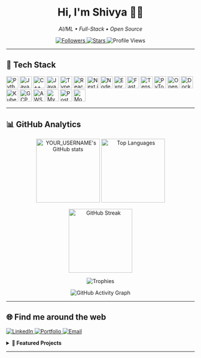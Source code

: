<!-- Profile Header -->
<h1 align="center">Hi, I'm Shivya 🫶✨</h1>
<p align="center">
  <i>AI/ML • Full-Stack • Open Source</i>
</p>

<p align="center">
  <a href="https://github.com/YOUR_USERNAME?tab=followers">
    <img alt="Followers" src="https://img.shields.io/github/followers/YOUR_USERNAME?style=flat">
  </a>
  <a href="https://github.com/YOUR_USERNAME/YOUR_REPO">
    <img alt="Stars" src="https://img.shields.io/github/stars/YOUR_USERNAME?affiliations=OWNER%2CCOLLABORATOR&style=flat">
  </a>
  <img alt="Profile Views" src="https://komarev.com/ghpvc/?username=YOUR_USERNAME&style=flat">
</p>

---

## 🧰 Tech Stack

<!-- Quick icons (Devicon) -->
<p>
  <!-- Languages -->
  <img src="https://cdn.jsdelivr.net/gh/devicons/devicon/icons/python/python-original.svg" height="32" alt="Python"/>
  <img src="https://cdn.jsdelivr.net/gh/devicons/devicon/icons/java/java-original.svg" height="32" alt="Java"/>
  <img src="https://cdn.jsdelivr.net/gh/devicons/devicon/icons/cplusplus/cplusplus-original.svg" height="32" alt="C++"/>
  <img src="https://cdn.jsdelivr.net/gh/devicons/devicon/icons/javascript/javascript-original.svg" height="32" alt="JavaScript"/>
  <img src="https://cdn.jsdelivr.net/gh/devicons/devicon/icons/typescript/typescript-original.svg" height="32" alt="TypeScript"/>
  <!-- Frameworks -->
  <img src="https://cdn.jsdelivr.net/gh/devicons/devicon/icons/react/react-original.svg" height="32" alt="React"/>
  <img src="https://cdn.jsdelivr.net/gh/devicons/devicon/icons/nextjs/nextjs-original.svg" height="32" alt="Next.js"/>
  <img src="https://cdn.jsdelivr.net/gh/devicons/devicon/icons/nodejs/nodejs-original.svg" height="32" alt="Node.js"/>
  <img src="https://cdn.jsdelivr.net/gh/devicons/devicon/icons/express/express-original.svg" height="32" alt="Express"/>
  <img src="https://cdn.jsdelivr.net/gh/devicons/devicon/icons/fastapi/fastapi-original.svg" height="32" alt="FastAPI"/>
  <!-- Data/ML -->
  <img src="https://cdn.jsdelivr.net/gh/devicons/devicon/icons/tensorflow/tensorflow-original.svg" height="32" alt="TensorFlow"/>
  <img src="https://cdn.jsdelivr.net/gh/devicons/devicon/icons/pytorch/pytorch-original.svg" height="32" alt="PyTorch"/>
  <img src="https://cdn.jsdelivr.net/gh/devicons/devicon/icons/opencv/opencv-original.svg" height="32" alt="OpenCV"/>
  <!-- Cloud/DevOps -->
  <img src="https://cdn.jsdelivr.net/gh/devicons/devicon/icons/docker/docker-original.svg" height="32" alt="Docker"/>
  <img src="https://cdn.jsdelivr.net/gh/devicons/devicon/icons/kubernetes/kubernetes-plain.svg" height="32" alt="Kubernetes"/>
  <img src="https://cdn.jsdelivr.net/gh/devicons/devicon/icons/googlecloud/googlecloud-original.svg" height="32" alt="GCP"/>
  <img src="https://cdn.jsdelivr.net/gh/devicons/devicon/icons/amazonwebservices/amazonwebservices-original.svg" height="32" alt="AWS"/>
  <!-- DB -->
  <img src="https://cdn.jsdelivr.net/gh/devicons/devicon/icons/mysql/mysql-original.svg" height="32" alt="MySQL"/>
  <img src="https://cdn.jsdelivr.net/gh/devicons/devicon/icons/postgresql/postgresql-original.svg" height="32" alt="PostgreSQL"/>
  <img src="https://cdn.jsdelivr.net/gh/devicons/devicon/icons/mongodb/mongodb-original.svg" height="32" alt="MongoDB"/>
</p>

---

## 📊 GitHub Analytics

<p align="center">
  <!-- GitHub Stats -->
  <img
    src="https://github-readme-stats.vercel.app/api?username=YOUR_USERNAME&show_icons=true&count_private=true&include_all_commits=true&hide_border=true"
    alt="YOUR_USERNAME's GitHub stats"
    height="170"
  />
  <!-- Top Languages -->
  <img
    src="https://github-readme-stats.vercel.app/api/top-langs/?username=YOUR_USERNAME&layout=compact&langs_count=10&hide_border=true"
    alt="Top Languages"
    height="170"
  />
</p>

<p align="center">
  <!-- Streak -->
  <img
    src="https://streak-stats.demolab.com?user=YOUR_USERNAME&hide_border=true"
    alt="GitHub Streak"
    height="170"
  />
</p>

<!-- Trophies -->
<p align="center">
  <img
    src="https://github-profile-trophy.vercel.app/?username=YOUR_USERNAME&row=1&column=7&margin-w=10&margin-h=10&no-frame=true"
    alt="Trophies"
  />
</p>

<!-- Activity Graph -->
<p align="center">
  <img
    src="https://github-readme-activity-graph.vercel.app/graph?username=YOUR_USERNAME&hide_border=true&area=true"
    alt="GitHub Activity Graph"
  />
</p>

---

## 🌐 Find me around the web

<p>
  <a href="https://www.linkedin.com/in/YOUR_USERNAME/">
    <img src="https://img.shields.io/badge/LinkedIn-0A66C2.svg?logo=linkedin&logoColor=white" alt="LinkedIn">
  </a>
  <a href="https://YOUR_PORTFOLIO_URL">
    <img src="https://img.shields.io/badge/Portfolio-000000.svg?logo=vercel&logoColor=white" alt="Portfolio">
  </a>
  <a href="mailto:YOUR_EMAIL">
    <img src="https://img.shields.io/badge/Email-D14836.svg?logo=gmail&logoColor=white" alt="Email">
  </a>
</p>

<!-- Optional: Pinned Projects -->
<details>
  <summary><b>📌 Featured Projects</b></summary>

- 🔒 **Behavior-Based Authentication (BBA)** — ML anomaly detection for mobile banking.
- 🛰️ **GeoSolarX** — AI GIS agent for renewable energy site planning.
- 🧠 **GEMMA** — Memory-boosting games for cognitive rehab.
- 🧭 **VIGILAI** — AI-powered public safety & evidence vault.

</details>

---

<!-- Tips:
1) Replace YOUR_USERNAME, YOUR_NAME, links, and project bullets.
2) If the cards don’t load, the public APIs may be rate-limited; try again or self-host.
3) You can add &theme=radical (or others) to the images for dark themes. -->
